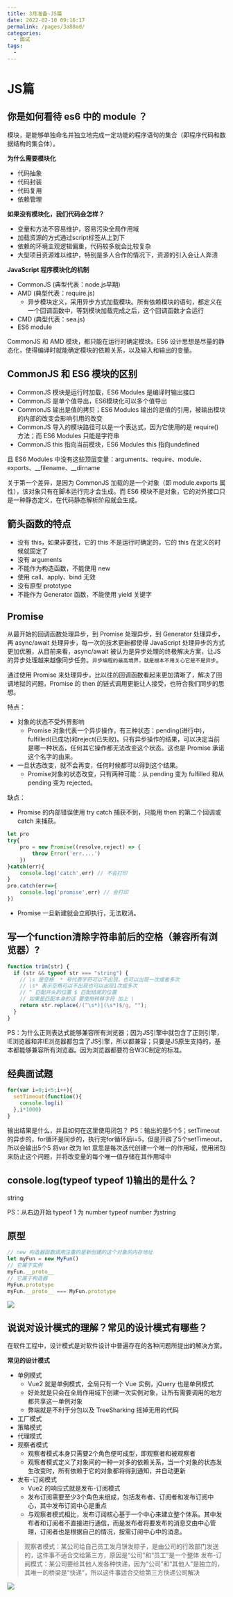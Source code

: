 ```yaml
---
title: 3月准备-JS篇
date: 2022-02-10 09:16:17
permalink: /pages/3a80ad/
categories:
  - 面试
tags:
  - 
---
```


# JS篇

## 你是如何看待 es6 中的 module ？

模块，是能够单独命名并独立地完成一定功能的程序语句的集合（即程序代码和数据结构的集合体）。

**为什么需要模块化**

- 代码抽象
- 代码封装
- 代码复用
- 依赖管理

**如果没有模块化，我们代码会怎样？**

- 变量和方法不容易维护，容易污染全局作用域
- 加载资源的方式通过script标签从上到下
- 依赖的环境主观逻辑偏重，代码较多就会比较复杂
- 大型项目资源难以维护，特别是多人合作的情况下，资源的引入会让人奔溃

**JavaScript 程序模块化的机制**

- CommonJS (典型代表：node.js早期)
- AMD (典型代表：require.js)
  - 异步模块定义，采用异步方式加载模块。所有依赖模块的语句，都定义在一个回调函数中，等到模块加载完成之后，这个回调函数才会运行
- CMD (典型代表：sea.js)
- ES6 module

CommonJS 和 AMD 模块，都只能在运行时确定模块。ES6 设计思想是尽量的静态化，使得编译时就能确定模块的依赖关系，以及输入和输出的变量。

## CommonJS 和 ES6 模块的区别

- CommonJS 模块是运行时加载，ES6 Modules 是编译时输出接口
- CommonJS 是单个值导出，ES6模块化可以多个值导出
- CommonJS 输出是值的拷贝；ES6 Modules 输出的是值的引用，被输出模块的内部的改变会影响引用的改变
- CommonJS 导入的模块路径可以是一个表达式，因为它使用的是 require() 方法；而 ES6 Modules 只能是字符串
- CommonJS this 指向当前模块，ES6 Modules this 指向undefined

且 ES6 Modules 中没有这些顶层变量：arguments、require、module、exports、__filename、__dirname

关于第一个差异，是因为 CommonJS 加载的是一个对象（即 module.exports 属性），该对象只有在脚本运行完才会生成。而 ES6 模块不是对象，它的对外接口只是一种静态定义，在代码静态解析阶段就会生成。


## 箭头函数的特点

- 没有 this，如果非要找，它的 this 不是运行时确定的，它的 this 在定义的时候就固定了
- 没有 arguments
- 不能作为构造函数，不能使用 new
- 使用 call、apply、bind 无效
- 没有原型 prototype
- 不能作为 Generator 函数，不能使用 yield 关键字

## Promise

从最开始的回调函数处理异步，到 Promise 处理异步，到 Generator 处理异步，再 async/await 处理异步，每一次的技术更新都使得 JavaScript 处理异步的方式更加优雅，从目前来看，async/await 被认为是异步处理的终极解决方案，让JS的异步处理越来越像同步任务。`异步编程的最高境界，就是根本不用关心它是不是异步`。

通过使用 Promise 来处理异步，比以往的回调函数看起来更加清晰了，解决了回调地狱的问题，Promise 的 then 的链式调用更能让人接受，也符合我们同步的思想。

特点：
- 对象的状态不受外界影响
  - Promise 对象代表一个异步操作，有三种状态：pending(进行中)，fulfilled(已成功)和reject(已失败)。只有异步操作的结果，可以决定当前是哪一种状态，任何其它操作都无法改变这个状态。这也是 Promise 承诺这个名字的由来。
- 一旦状态改变，就不会再变，任何时候都可以得到这个结果。
  - Promise对象的状态改变，只有两种可能：从 pending 变为 fulfilled 和从 pending 变为 rejected。

缺点：
- Promise 的内部错误使用 try catch 捕获不到，只能用 then 的第二个回调或 catch 来捕获。
```js
let pro
try{
    pro = new Promise((resolve,reject) => {
        throw Error('err....')
    })
}catch(err){
    console.log('catch',err) // 不会打印
}
pro.catch(err=>{
    console.log('promise',err) // 会打印
})
```
- Promise 一旦新建就会立即执行，无法取消。

## 写一个function清除字符串前后的空格（兼容所有浏览器）?

```js
function trim(str) {
  if (str && typeof str === "string") {
    // \s 是空格  * 号代表字符可以不出现，也可以出现一次或者多次  
    // \s* 表示空格可以不出现也可以出现1次或多次
    // ^ 匹配开头的位置 $ 匹配结尾的位置
    // 如果是匹配本身的话 要使用转移字符 加上 \
    return str.replace(/(^\s*)|(\s*)$/g, "");
  }
}
```

PS：为什么正则表达式能够兼容所有浏览器；因为JS引擎中就包含了正则引擎，IE浏览器和非IE浏览器都包含了JS引擎，所以都兼容；只要是JS原生支持的，基本都能够兼容所有浏览器。因为浏览器都要符合W3C制定的标准。

## 经典面试题

```js
for(var i=0;i<5;i++){
  setTimeout(function(){
    console.log(i)
  },i*1000)
}
```

输出结果是什么，并且如何在这里使用闭包？
PS：输出的是5个5；setTimeout的异步的，for循环是同步的，执行完for循环后i=5，但是开辟了5个setTimeout，所以会输出5个5
将var 改为 let 意思是每次迭代创建一个唯一的作用域，使用闭包来防止这个问题，并将改变量的每个唯一值存储在其作用域中

## console.log(typeof typeof 1)输出的是什么？

string

PS：从右边开始 typeof 1 为 number
typeof number 为string

## 原型

```js
// new 构造器函数调用注重的是新创建的这个对象的内存地址
let myFun = new MyFun()
// 它属于实例
myFun.__proto__
// 它属于构造器
MyFun.prototype
myFun.__proto__ === MyFun.prototype
```

![](http://66.152.176.25:8000/home/images/js/123.png)

## 说说对设计模式的理解？常见的设计模式有哪些？

在软件工程中，设计模式是对软件设计中普遍存在的各种问题所提出的解决方案。

**常见的设计模式**

- 单例模式
  - Vue2 就是单例模式，全局只有一个 Vue 实例，jQuery 也是单例模式
  - 好处就是只会在全局作用域下创建一次实例对象，让所有需要调用的地方都共享这一单例对象
  - 弊端就是不利于分包以及 TreeSharking 摇掉无用的代码
- 工厂模式
- 策略模式
- 代理模式
- 观察者模式
  - 观察者模式本身只需要2个角色便可成型，即观察者和被观察者
  - 观察者模式定义了对象间的一种一对多的依赖关系，当一个对象的状态发生改变时，所有依赖于它的对象都将得到通知，并自动更新
- 发布-订阅模式
  - Vue2 的响应式就是发布-订阅模式
  - 发布订阅需要至少3个角色来组成，包括发布者、订阅者和发布订阅中心，其中发布订阅中心是重点
  - 与观察者模式相比，发布订阅核心基于一个中心来建立整个体系。其中发布者和订阅者不直接进行通信，而是发布者将要发布的消息交由中心管理，订阅者也是根据自己的情况，按需订阅中心中的消息。

> 观察者模式：某公司给自己员工发月饼发粽子，是由公司的行政部门发送的，这件事不适合交给第三方，原因是“公司”和“员工”是一个整体
> 发布-订阅模式：某公司要给其他人发各种快递，因为“公司”和“其他人”是独立的，其唯一的桥梁是“快递”，所以这件事适合交给第三方快递公司解决

![](https://p9-juejin.byteimg.com/tos-cn-i-k3u1fbpfcp/19b670df6cb54c4ebdc17a114b5dc97c~tplv-k3u1fbpfcp-watermark.awebp)